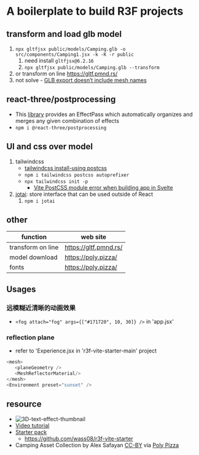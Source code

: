 # A boilerplate to build R3F projects

## transform and load glb model

1. `npx gltfjsx public/models/Camping.glb -o src/components/Camping1.jsx -k -K -r public`
   1. need install `gltfjsx@6.2.16`
   2. `npx gltfjsx public/models/Camping.glb --transform`
2. or transform on line https://gltf.pmnd.rs/
3. not solve - [GLB export doesn’t include mesh names](https://discourse.threejs.org/t/glb-export-doesnt-include-mesh-names/41680)


## react-three/postprocessing

- This [library](https://github.com/pmndrs/react-postprocessing) provides an EffectPass which automatically organizes and merges any given combination of effects
- `npm i @react-three/postprocessing`

## UI and css over model

1. tailwindcss
   - [tailwindcss install-using postcss](https://tailwindcss.com/docs/installation/using-postcss)
   - `npm i tailwindcss postcss autoprefixer`
   - `npx tailwindcss init -p`
     - [Vite PostCSS module error when building app in Svelte](https://stackoverflow.com/questions/73136479/vite-postcss-module-error-when-building-app-in-svelte)
2. [jotai](https://jotai.org/): store interface that can be used outside of React
   1. `npm i jotai`

## other

|function|web site|
|---|---|
|transform on line|https://gltf.pmnd.rs/|
|model download|https://poly.pizza/|
|fonts|https://poly.pizza/|

## Usages

### 远模糊近清晰的动画效果

- `<fog attach="fog" args={["#171720", 10, 30]} />` in 'app.jsx'

### reflection plane

- refer to 'Experience.jsx in 'r3f-vite-starter-main' project

```javascript
<mesh>
   <planeGeometry />
   <MeshReflectorMaterial/>
</mesh>
<Environment preset="sunset" />
```

## resource

- ![3D-text-effect-thumbnail](https://img.youtube.com/vi/jIkn9dLBfNc/maxresdefault.jpg?w)
- [Video tutorial](https://youtu.be/jIkn9dLBfNc)
- [Starter pack](https://github.com/wass08/r3f-vite-final/)
  - https://github.com/wass08/r3f-vite-starter
- Camping Asset Collection by Alex Safayan [CC-BY](https://creativecommons.org/licenses/by/3.0/) via [Poly Pizza](https://poly.pizza/m/3nj59_uuCbM)